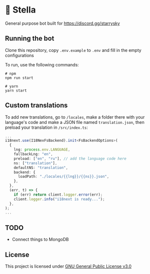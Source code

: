 # 💫 Stella

General purpose bot built for https://discord.gg/starrysky

## Running the bot

Clone this repository, copy `.env.example` to `.env` and fill in the empty configurations

To run, use the following commands:

```
# npm
npm run start

# yarn
yarn start
```

## Custom translations

To add new translations, go to `/locales`,
make a folder there with your language's code
and make a JSON file named `translation.json`, then
preload your translation in `/src/index.ts`:

```ts
...
i18next.use(I18NexFsBackend).init<FsBackendOptions>(
  {
    lng: process.env.LANGUAGE,
    fallbackLng: "en",
    preload: ["en", "ru"], // add the language code here
    ns: ["translation"],
    defaultNS: "translation",
    backend: {
      loadPath: "./locales/{{lng}}/{{ns}}.json",
    },
  },
  (err, t) => {
    if (err) return client.logger.error(err);
    client.logger.info("i18next is ready...");
  },
);
...
```

## TODO

- Connect things to MongoDB

## License

This project is licensed under [GNU General Public License v3.0][license]

[license]: https://github.com/nikkoxd/stella/blob/main/LICENSE
